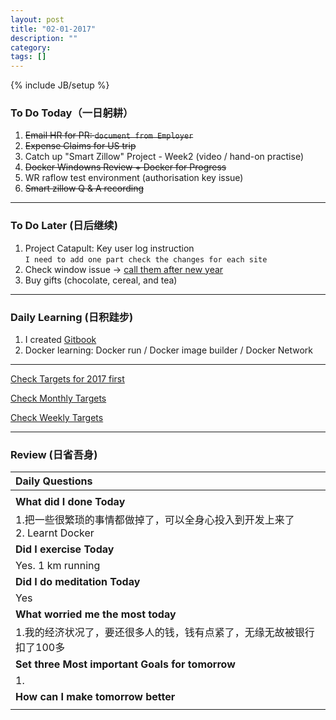 ```yaml
---
layout: post
title: "02-01-2017"
description: ""
category: 
tags: []
---
```

{% include JB/setup %}

### To Do Today（一日躬耕）

1. <s>Email HR for PR: `document from Employer` </s>
2. <s>Expense Claims for US trip</s>
3. Catch up "Smart Zillow" Project - Week2 (video / hand-on practise)
4. <s>Docker Windowns Review + Docker for Progress </s>  
5. WR raflow test environment (authorisation key issue)
6. <s>Smart zillow Q & A recording</s>

---

### To Do Later (日后继续) 


1. Project Catapult: Key user log instruction  
```I need to add one part check the changes for each site``` 
2. Check window issue -> [call them after new year](http://neil526.tripod.com/)
3. Buy gifts (chocolate, cereal, and tea)

---

### Daily Learning (日积跬步)
1. I created [Gitbook](https://yitianxu.gitbooks.io/travelling_journal/content/) 
2. Docker learning: Docker run / Docker image builder / Docker Network

---

[Check Targets for 2017 first](https://yitianxu.github.io/2016/12/30/resolution-for-2017)

[Check Monthly Targets](https://yitianxu.github.io/pages/monthly%20targets/Monthly)

[Check Weekly Targets](https://yitianxu.github.io/pages/weekly%20targets/Weekly%20Targets) 

---

### Review (日省吾身)

| Daily Questions                   |                                           
|:----------------------------------|
|                                   |
| **What did I done Today**| 
|1.把一些很繁琐的事情都做掉了，可以全身心投入到开发上来了 <br /> 2. Learnt Docker     |
| **Did I exercise Today**|          
| Yes. 1 km running    |
| **Did I do meditation Today**|          
| Yes    |
|**What worried me the most today**|
|1.我的经济状况了，要还很多人的钱，钱有点紧了，无缘无故被银行扣了100多                                |
|**Set three Most important Goals for tomorrow**|
|1.                                        |
|**How can I make tomorrow better**|
|                          |

